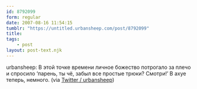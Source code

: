 ```yaml
---
id: 8792099
form: regular
date: 2007-08-16 11:54:15
tumblr: "https://untitled.urbansheep.com/post/8792099"
title:
tags:
    - post
layout: post-text.njk
---
```


<p>urbansheep: В этой точке времени личное божество потрогало за плечо и спросило &lsquo;парень, ты чё, забыл все простые трюки? Смотри!&rsquo; В ахуе теперь, немного. (via <a href="http://twitter.com/urbansheep/statuses/208769072">Twitter / urbansheep</a>)</p>

